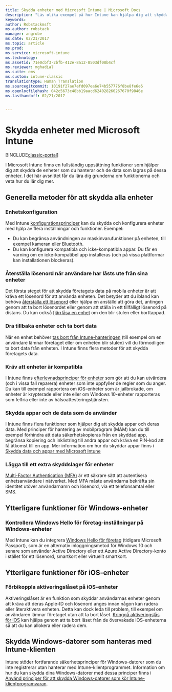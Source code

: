 ```yaml
---
title: Skydda enheter med Microsoft Intune | Microsoft Docs
description: "Läs olika exempel på hur Intune kan hjälpa dig att skydda dina enheter mot obehörig åtkomst och andra hot."
keywords: 
author: Robstackmsft
ms.author: robstack
manager: angrobe
ms.date: 02/21/2017
ms.topic: article
ms.prod: 
ms.service: microsoft-intune
ms.technology: 
ms.assetid: 71e0cbf3-2bfb-412e-8a12-8503df08b4cf
ms.reviewer: mghadial
ms.suite: ems
ms.custom: intune-classic
translationtype: Human Translation
ms.sourcegitcommit: 10191f27ae7efd097ea6e74b557776f8be8fe6e6
ms.openlocfilehash: 042c5673c48bb19aacd624028260267670f9846e
ms.lasthandoff: 02/21/2017


---
```


# <a name="protect-devices-with-microsoft-intune"></a>Skydda enheter med Microsoft Intune

[!INCLUDE[classic-portal](../includes/classic-portal.md)]

I Microsoft Intune finns en fullständig uppsättning funktioner som hjälper dig att skydda de enheter som du hanterar och de data som lagras på dessa enheter. I det här avsnittet får du lära dig grunderna om funktionerna och veta hur du lär dig mer.

## <a name="general-ways-to-protect-all-devices"></a>Generella metoder för att skydda alla enheter

### <a name="device-configuration"></a>Enhetskonfiguration
Med Intune [konfigurationsprinciper](manage-settings-and-features-on-your-devices-with-microsoft-intune-policies.md) kan du skydda och konfigurera enheter med hjälp av flera inställningar och funktioner. Exempel:
- Du kan begränsa användningen av maskinvarufunktioner på enheten, till exempel kameran eller Bluetooth.
- Du kan konfigurera kompatibla och icke-kompatibla appar. Du får en varning om en icke-kompatibel app installeras (och på vissa plattformar kan installationen blockeras).

### <a name="reset-passcodes-when-users-are-locked-out-of-their-devices"></a>Återställa lösenord när användare har låsts ute från sina enheter
Det första steget för att skydda företagets data på mobila enheter är att kräva ett lösenord för att använda enheten. Det betyder att du ibland kan behöva [återställa ett lösenord](use-remote-lock-and-passcode-reset-in-microsoft-intune.md) eller hjälpa en anställd att göra det, antingen genom att ta bort lösenordet eller genom att ställa in ett tillfälligt lösenord på distans. Du kan också [fjärrlåsa en enhet](use-remote-lock-and-passcode-reset-in-microsoft-intune.md) om den blir stulen eller borttappad.

### <a name="retire-devices-and-remove-data"></a>Dra tillbaka enheter och ta bort data
När en enhet behöver [tas bort från Intune-hanteringen](retire-devices-from-microsoft-intune-management.md) (till exempel om en användare lämnar företaget eller om enheten blir stulen) vill du förmodligen ta bort data från enheten. I Intune finns flera metoder för att skydda företagets data.

### <a name="require-devices-to-be-compliant"></a>Kräv att enheter är kompatibla
I Intune finns [efterlevnadsprinciper för enheter](introduction-to-device-compliance-policies-in-microsoft-intune.md) som gör att du kan utvärdera (och i vissa fall reparera) enheter som inte uppfyller de regler som du anger. Du kan till exempel rapportera om iOS-enheter som är jailbrokade, om enheter är krypterade eller inte eller om Windows 10-enheter rapporteras som felfria eller inte av hälsoattesteringstjänsten.

### <a name="protect-apps-and-the-data-they-use"></a>Skydda appar och de data som de använder
I Intune finns flera funktioner som hjälper dig att skydda appar och deras data. Med principer för hantering av mobilprogram (MAM) kan du till exempel förhindra att data säkerhetskopieras från en skyddad app, begränsa kopiering och inklistring till andra appar och kräva en PIN-kod att få åtkomst till en app. Mer information om hur du skyddar appar finns i [Skydda data och appar med Microsoft Intune](protect-apps-and-data-with-microsoft-intune.md)

### <a name="add-an-additional-layer-of-protection-to-devices"></a>Lägga till ett extra skyddslager för enheter
[Multi-Factor Authentication (MFA)](multi-factor-authentication-azure-active-directory.md) är ett säkrare sätt att autentisera enhetsanvändare i nätverket.  Med MFA måste användarna bekräfta sin identitet utöver användarnamn och lösenord, via ett telefonsamtal eller SMS.

## <a name="further-capabilities-for-windows-devices"></a>Ytterligare funktioner för Windows-enheter

### <a name="control-windows-hello-for-business-settings-on-windows-devices"></a>Kontrollera Windows Hello för företag-inställningar på Windows-enheter
Med Intune kan du integrera [Windows Hello för företag](control-microsoft-passport-settings-on-devices-with-microsoft-intune.md) (tidigare Microsoft Passport), som är en alternativ inloggningsmetod för Windows 10 och senare som använder Active Directory eller ett Azure Active Directory-konto i stället för ett lösenord, smartkort eller virtuellt smartkort.

## <a name="further-capabilities-for-ios-devices"></a>Ytterligare funktioner för iOS-enheter

### <a name="bypass-activation-lock-on-ios-devices"></a>Förbikoppla aktiveringslåset på iOS-enheter
Aktiveringslåset är en funktion som skyddar användarnas enheter genom att kräva att deras Apple-ID och lösenord anges innan någon kan radera eller återaktivera enheten. Detta kan dock leda till problem, till exempel om användaren lämnar företaget utan att ta bort låset. [Kringgå aktiveringslås för iOS](help-protect-ios-devices-with-activation-lock-bypass-for-microsoft-intune.md) kan hjälpa genom att ta bort låset från de övervakade iOS-enheterna så att du kan allokera eller radera dem.



## <a name="protect-windows-pcs-managed-with-the-intune-client"></a>Skydda Windows-datorer som hanteras med Intune-klienten
Intune stöder fortfarande säkerhetsprinciper för Windows-datorer som du inte registrerar utan hanterar med Intune-klientprogrammet. Information om hur du kan skydda dina Windows-datorer med dessa principer finns i [Använd principer för att skydda Windows-datorer som kör Intune-klientprogramvaran](policies-to-protect-windows-pcs-in-microsoft-intune.md).

